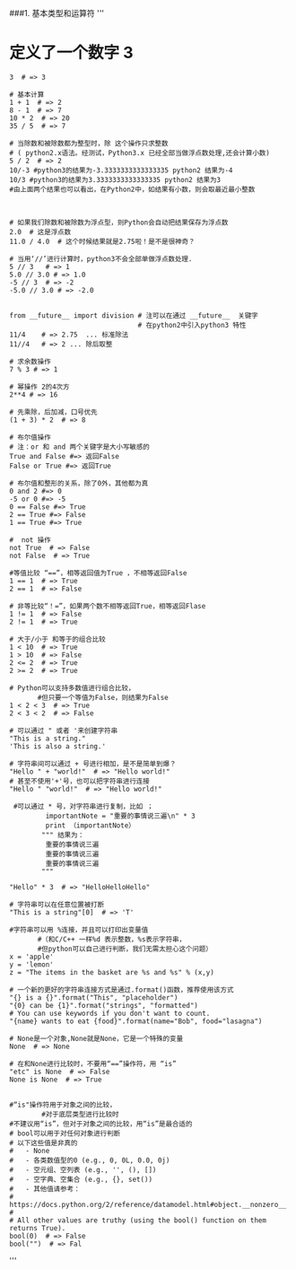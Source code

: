 ###1. 基本类型和运算符
'''
# 定义了一个数字 3
    3  # => 3

    # 基本计算
    1 + 1  # => 2
    8 - 1  # => 7
    10 * 2  # => 20
    35 / 5  # => 7

    # 当除数和被除数都为整型时，除 这个操作只求整数 
    # ( python2.x语法。经测试，Python3.x 已经全部当做浮点数处理,还会计算小数)
    5 / 2  # => 2
    10/-3 #python3的结果为-3.3333333333333335 python2 结果为-4
    10/3 #python3的结果为3.3333333333333335 python2 结果为3 
    #由上面两个结果也可以看出，在Python2中，如结果有小数，则会取最近最小整数



    # 如果我们除数和被除数为浮点型，则Python会自动把结果保存为浮点数
    2.0  # 这是浮点数
    11.0 / 4.0  # 这个时候结果就是2.75啦！是不是很神奇？ 

    # 当用‘//’进行计算时，python3不会全部单做浮点数处理.
    5 // 3   # => 1
    5.0 // 3.0 # => 1.0 
    -5 // 3  # => -2
    -5.0 // 3.0 # => -2.0


    from __future__ import division # 注可以在通过 __future__  关键字
                                    # 在python2中引入python3 特性
    11/4    # => 2.75  ... 标准除法
    11//4   # => 2 ... 除后取整

    # 求余数操作
    7 % 3 # => 1

    # 幂操作 2的4次方
    2**4 # => 16

    # 先乘除，后加减，口号优先
    (1 + 3) * 2  # => 8

    # 布尔值操作
    # 注：or 和 and 两个关键字是大小写敏感的
    True and False #=> 返回False
    False or True #=> 返回True

    # 布尔值和整形的关系，除了0外，其他都为真
    0 and 2 #=> 0
    -5 or 0 #=> -5
    0 == False #=> True
    2 == True #=> False
    1 == True #=> True

    #  not 操作
    not True  # => False
    not False  # => True

    #等值比较 “==”，相等返回值为True ，不相等返回False
    1 == 1  # => True
    2 == 1  # => False

    # 非等比较“！=”，如果两个数不相等返回True，相等返回Flase
    1 != 1  # => False
    2 != 1  # => True

    # 大于/小于 和等于的组合比较
    1 < 10  # => True
    1 > 10  # => False
    2 <= 2  # => True
    2 >= 2  # => True

    # Python可以支持多数值进行组合比较，
           #但只要一个等值为False，则结果为False
    1 < 2 < 3  # => True
    2 < 3 < 2  # => False

    # 可以通过 " 或者 '来创建字符串
    "This is a string."
    'This is also a string.'

    # 字符串间可以通过 + 号进行相加，是不是简单到爆？
    "Hello " + "world!"  # => "Hello world!"
    # 甚至不使用'+'号，也可以把字符串进行连接
    "Hello " "world!"  # => "Hello world!"

     #可以通过 * 号，对字符串进行复制，比如 ；
             importantNote = "重要的事情说三遍\n" * 3 
             print （importantNote）
            """ 结果为：
             重要的事情说三遍
             重要的事情说三遍
             重要的事情说三遍
            """

    "Hello" * 3  # => "HelloHelloHello"

    # 字符串可以在任意位置被打断
    "This is a string"[0]  # => 'T'

    #字符串可以用 %连接，并且可以打印出变量值
           #（和C/C++ 一样%d 表示整数，%s表示字符串，
           #但python可以自己进行判断，我们无需太担心这个问题）
    x = 'apple'
    y = 'lemon'
    z = "The items in the basket are %s and %s" % (x,y)

    # 一个新的更好的字符串连接方式是通过.format()函数，推荐使用该方式
    "{} is a {}".format("This", "placeholder")
    "{0} can be {1}".format("strings", "formatted")
    # You can use keywords if you don't want to count.
    "{name} wants to eat {food}".format(name="Bob", food="lasagna")

    # None是一个对象,None就是None，它是一个特殊的变量
    None  # => None

    # 在和None进行比较时，不要用“==”操作符，用 “is”
    "etc" is None  # => False
    None is None  # => True


    #“is"操作符用于对象之间的比较，
            #对于底层类型进行比较时
    #不建议用“is”，但对于对象之间的比较，用“is”是最合适的
    # bool可以用于对任何对象进行判断
    # 以下这些值是非真的
    #   - None
    #   - 各类数值型的0 (e.g., 0, 0L, 0.0, 0j)
    #   - 空元组、空列表 (e.g., '', (), [])
    #   - 空字典、空集合 (e.g., {}, set())
    #   - 其他值请参考：
    #     https://docs.python.org/2/reference/datamodel.html#object.__nonzero__
    #
    # All other values are truthy (using the bool() function on them returns True).
    bool(0)  # => False
    bool("")  # => Fal
'''
